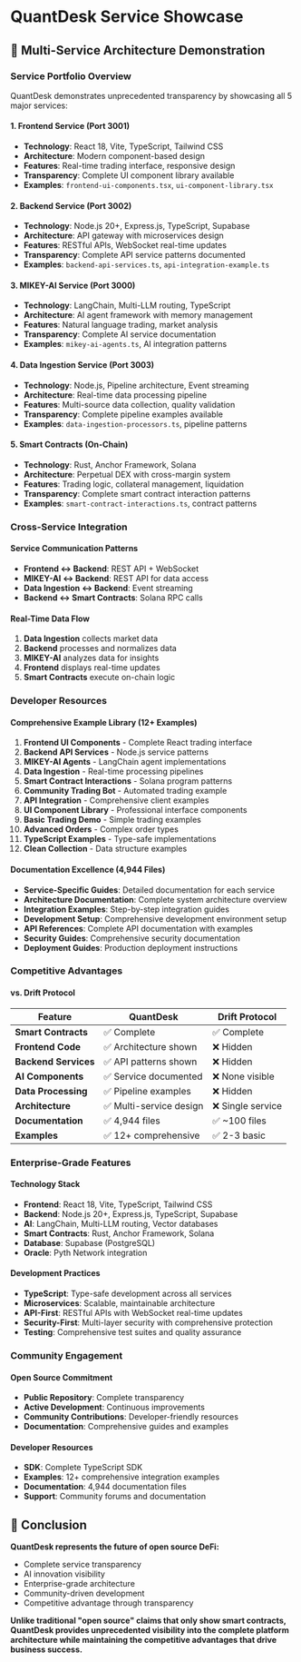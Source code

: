 # QuantDesk Service Showcase

## 🎯 **Multi-Service Architecture Demonstration**

### **Service Portfolio Overview**

QuantDesk demonstrates unprecedented transparency by showcasing all 5 major services:

#### **1. Frontend Service (Port 3001)**
- **Technology**: React 18, Vite, TypeScript, Tailwind CSS
- **Architecture**: Modern component-based design
- **Features**: Real-time trading interface, responsive design
- **Transparency**: Complete UI component library available
- **Examples**: `frontend-ui-components.tsx`, `ui-component-library.tsx`

#### **2. Backend Service (Port 3002)**
- **Technology**: Node.js 20+, Express.js, TypeScript, Supabase
- **Architecture**: API gateway with microservices design
- **Features**: RESTful APIs, WebSocket real-time updates
- **Transparency**: Complete API service patterns documented
- **Examples**: `backend-api-services.ts`, `api-integration-example.ts`

#### **3. MIKEY-AI Service (Port 3000)**
- **Technology**: LangChain, Multi-LLM routing, TypeScript
- **Architecture**: AI agent framework with memory management
- **Features**: Natural language trading, market analysis
- **Transparency**: Complete AI service documentation
- **Examples**: `mikey-ai-agents.ts`, AI integration patterns

#### **4. Data Ingestion Service (Port 3003)**
- **Technology**: Node.js, Pipeline architecture, Event streaming
- **Architecture**: Real-time data processing pipeline
- **Features**: Multi-source data collection, quality validation
- **Transparency**: Complete pipeline examples available
- **Examples**: `data-ingestion-processors.ts`, pipeline patterns

#### **5. Smart Contracts (On-Chain)**
- **Technology**: Rust, Anchor Framework, Solana
- **Architecture**: Perpetual DEX with cross-margin system
- **Features**: Trading logic, collateral management, liquidation
- **Transparency**: Complete smart contract interaction patterns
- **Examples**: `smart-contract-interactions.ts`, contract patterns

### **Cross-Service Integration**

#### **Service Communication Patterns**
- **Frontend ↔ Backend**: REST API + WebSocket
- **MIKEY-AI ↔ Backend**: REST API for data access
- **Data Ingestion ↔ Backend**: Event streaming
- **Backend ↔ Smart Contracts**: Solana RPC calls

#### **Real-Time Data Flow**
1. **Data Ingestion** collects market data
2. **Backend** processes and normalizes data
3. **MIKEY-AI** analyzes data for insights
4. **Frontend** displays real-time updates
5. **Smart Contracts** execute on-chain logic

### **Developer Resources**

#### **Comprehensive Example Library (12+ Examples)**
1. **Frontend UI Components** - Complete React trading interface
2. **Backend API Services** - Node.js service patterns
3. **MIKEY-AI Agents** - LangChain agent implementations
4. **Data Ingestion** - Real-time processing pipelines
5. **Smart Contract Interactions** - Solana program patterns
6. **Community Trading Bot** - Automated trading example
7. **API Integration** - Comprehensive client examples
8. **UI Component Library** - Professional interface components
9. **Basic Trading Demo** - Simple trading examples
10. **Advanced Orders** - Complex order types
11. **TypeScript Examples** - Type-safe implementations
12. **Clean Collection** - Data structure examples

#### **Documentation Excellence (4,944 Files)**
- **Service-Specific Guides**: Detailed documentation for each service
- **Architecture Documentation**: Complete system architecture overview
- **Integration Examples**: Step-by-step integration guides
- **Development Setup**: Comprehensive development environment setup
- **API References**: Complete API documentation with examples
- **Security Guides**: Comprehensive security documentation
- **Deployment Guides**: Production deployment instructions

### **Competitive Advantages**

#### **vs. Drift Protocol**
| Feature | QuantDesk | Drift Protocol |
|---------|-----------|----------------|
| **Smart Contracts** | ✅ Complete | ✅ Complete |
| **Frontend Code** | ✅ Architecture shown | ❌ Hidden |
| **Backend Services** | ✅ API patterns shown | ❌ Hidden |
| **AI Components** | ✅ Service documented | ❌ None visible |
| **Data Processing** | ✅ Pipeline examples | ❌ Hidden |
| **Architecture** | ✅ Multi-service design | ❌ Single service |
| **Documentation** | ✅ 4,944 files | ✅ ~100 files |
| **Examples** | ✅ 12+ comprehensive | ✅ 2-3 basic |

### **Enterprise-Grade Features**

#### **Technology Stack**
- **Frontend**: React 18, Vite, TypeScript, Tailwind CSS
- **Backend**: Node.js 20+, Express.js, TypeScript, Supabase
- **AI**: LangChain, Multi-LLM routing, Vector databases
- **Smart Contracts**: Rust, Anchor Framework, Solana
- **Database**: Supabase (PostgreSQL)
- **Oracle**: Pyth Network integration

#### **Development Practices**
- **TypeScript**: Type-safe development across all services
- **Microservices**: Scalable, maintainable architecture
- **API-First**: RESTful APIs with WebSocket real-time updates
- **Security-First**: Multi-layer security with comprehensive protection
- **Testing**: Comprehensive test suites and quality assurance

### **Community Engagement**

#### **Open Source Commitment**
- **Public Repository**: Complete transparency
- **Active Development**: Continuous improvements
- **Community Contributions**: Developer-friendly resources
- **Documentation**: Comprehensive guides and examples

#### **Developer Resources**
- **SDK**: Complete TypeScript SDK
- **Examples**: 12+ comprehensive integration examples
- **Documentation**: 4,944 documentation files
- **Support**: Community forums and documentation

## 🎉 **Conclusion**

**QuantDesk represents the future of open source DeFi:**
- Complete service transparency
- AI innovation visibility
- Enterprise-grade architecture
- Community-driven development
- Competitive advantage through transparency

**Unlike traditional "open source" claims that only show smart contracts, QuantDesk provides unprecedented visibility into the complete platform architecture while maintaining the competitive advantages that drive business success.**
